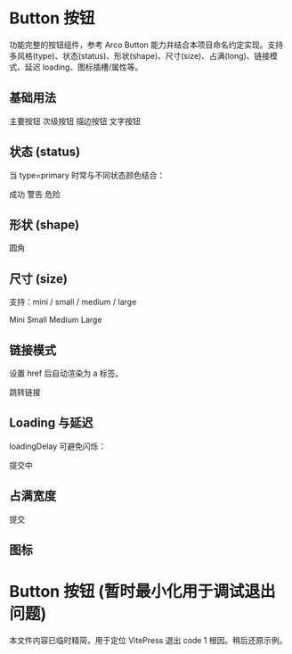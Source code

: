 # Button 按钮

功能完整的按钮组件，参考 Arco Button 能力并结合本项目命名约定实现。支持多风格(type)、状态(status)、形状(shape)、尺寸(size)、占满(long)、链接模式、延迟 loading、图标插槽/属性等。

## 基础用法

<Demo title="基础按钮类型" :code="`<BuigButton buttonType='primary'>...</BuigButton>`">
<BuigButton buttonType="primary">主要按钮</BuigButton>
<BuigButton buttonType="secondary">次级按钮</BuigButton>
<BuigButton buttonType="outline">描边按钮</BuigButton>
<BuigButton buttonType="text">文字按钮</BuigButton>
</Demo>

## 状态 (status)

当 type=primary 时常与不同状态颜色结合：

<Demo title="状态色（需 primary 组合）" :code="`<BuigButton buttonType='primary' status='success'>...</BuigButton>`">
<BuigButton buttonType="primary" status="success">成功</BuigButton>
<BuigButton buttonType="primary" status="warning">警告</BuigButton>
<BuigButton buttonType="primary" status="danger">危险</BuigButton>
</Demo>

## 形状 (shape)

<Demo title="形状" :code="`<BuigButton shape='round'>...</BuigButton>`">
<BuigButton shape="round" buttonType="primary">圆角</BuigButton>
<BuigButton shape="circle" buttonType="primary" icon="demo" />
</Demo>

## 尺寸 (size)

支持：mini / small / medium / large

<Demo title="尺寸" :code="`<BuigButton size='mini'>Mini</BuigButton>`">
<BuigButton size="mini">Mini</BuigButton>
<BuigButton size="small">Small</BuigButton>
<BuigButton size="medium">Medium</BuigButton>
<BuigButton size="large">Large</BuigButton>
</Demo>

## 链接模式

设置 href 后自动渲染为 a 标签。

<Demo title="链接模式" :code="`<BuigButton href='https://example.com'>跳转链接</BuigButton>`">
<BuigButton href="https://example.com" target="_blank" buttonType="text">跳转链接</BuigButton>
</Demo>

## Loading 与延迟

loadingDelay 可避免闪烁：

<Demo title="Loading 延迟" :code="`<BuigButton :loading='true'>提交中</BuigButton>`">
<BuigButton :loading="true">提交中</BuigButton>
</Demo>

## 占满宽度

<Demo title="占满宽度" :code="`<BuigButton long>提交</BuigButton>`">
<BuigButton long buttonType="primary">提交</BuigButton>
</Demo>

## 图标

# Button 按钮 (暂时最小化用于调试退出问题)

本文件内容已临时精简，用于定位 VitePress 退出 code 1 根因。稍后还原示例。
